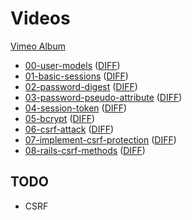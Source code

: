 # Videos

[Vimeo Album](https://vimeo.com/album/2953694/sort:alphabetical)

* [00-user-models](https://vimeo.com/groups/appacademy/videos/93097977)
  ([DIFF](https://github.com/appacademy/AuthVideoDemo/compare/init-commit...00-user-models))
* [01-basic-sessions](https://vimeo.com/groups/appacademy/videos/93097978)
  ([DIFF](https://github.com/appacademy/AuthVideoDemo/compare/00-user-models...01-basic-sessions))
* [02-password-digest](https://vimeo.com/groups/appacademy/videos/93097979)
  ([DIFF](https://github.com/appacademy/AuthVideoDemo/compare/01-basic-sessions...02-password-digest))
* [03-password-pseudo-attribute](https://vimeo.com/groups/appacademy/videos/93100190)
  ([DIFF](https://github.com/appacademy/AuthVideoDemo/compare/02-password-digest...03-password-pseudo-attribute))
* [04-session-token](https://vimeo.com/groups/appacademy/videos/93101442)
  ([DIFF](https://github.com/appacademy/AuthVideoDemo/compare/03-password-pseudo-attribute...04-session-token))
* [05-bcrypt](https://vimeo.com/groups/appacademy/videos/93104232)
  ([DIFF](https://github.com/appacademy/AuthVideoDemo/compare/04-session-token...05-bcrypt))
* [06-csrf-attack](https://vimeo.com/groups/appacademy/videos/93114286)
  ([DIFF](https://github.com/appacademy/AuthVideoDemo/compare/05-bcrypt...06-csrf-attack))
* [07-implement-csrf-protection](https://vimeo.com/groups/appacademy/videos/93114288)
  ([DIFF](https://github.com/appacademy/AuthVideoDemo/compare/06-csrf-attack...07-implement-csrf-protection))
* [08-rails-csrf-methods](https://vimeo.com/groups/appacademy/videos/93114287)
  ([DIFF](https://github.com/appacademy/AuthVideoDemo/compare/07-implement-csrf-protection...08-rails-csrf-methods))

## TODO

* CSRF
